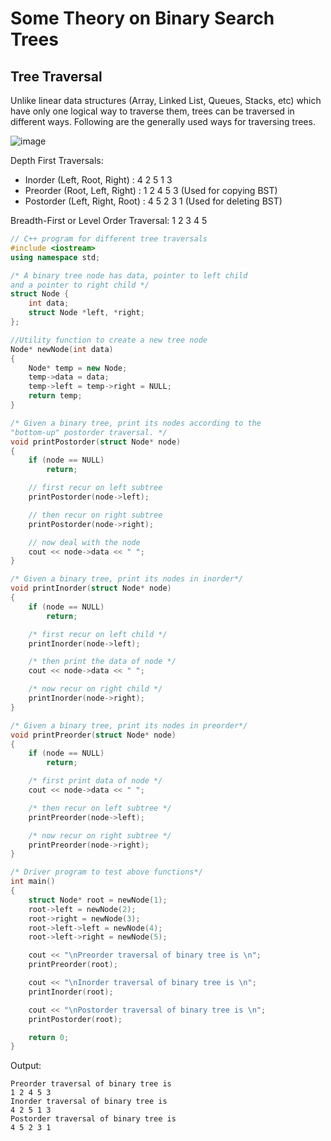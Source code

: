 # Some Theory on Binary Search Trees

## Tree Traversal

Unlike linear data structures (Array, Linked List, Queues, Stacks, etc) which have only one logical way to traverse them, trees can be traversed in different ways. Following are the generally used ways for traversing trees.

![image](https://user-images.githubusercontent.com/45400093/170457562-da97b82b-4477-434a-8c19-f9f5b8aa0b38.png)

Depth First Traversals: 

- Inorder (Left, Root, Right) : 4 2 5 1 3 
- Preorder (Root, Left, Right) : 1 2 4 5 3 (Used for copying BST)
- Postorder (Left, Right, Root) : 4 5 2 3 1 (Used for deleting BST)

Breadth-First or Level Order Traversal: 1 2 3 4 5 

```c++
// C++ program for different tree traversals
#include <iostream>
using namespace std;

/* A binary tree node has data, pointer to left child
and a pointer to right child */
struct Node {
	int data;
	struct Node *left, *right;
};

//Utility function to create a new tree node
Node* newNode(int data)
{
	Node* temp = new Node;
	temp->data = data;
	temp->left = temp->right = NULL;
	return temp;
}

/* Given a binary tree, print its nodes according to the
"bottom-up" postorder traversal. */
void printPostorder(struct Node* node)
{
	if (node == NULL)
		return;

	// first recur on left subtree
	printPostorder(node->left);

	// then recur on right subtree
	printPostorder(node->right);

	// now deal with the node
	cout << node->data << " ";
}

/* Given a binary tree, print its nodes in inorder*/
void printInorder(struct Node* node)
{
	if (node == NULL)
		return;

	/* first recur on left child */
	printInorder(node->left);

	/* then print the data of node */
	cout << node->data << " ";

	/* now recur on right child */
	printInorder(node->right);
}

/* Given a binary tree, print its nodes in preorder*/
void printPreorder(struct Node* node)
{
	if (node == NULL)
		return;

	/* first print data of node */
	cout << node->data << " ";

	/* then recur on left subtree */
	printPreorder(node->left);

	/* now recur on right subtree */
	printPreorder(node->right);
}

/* Driver program to test above functions*/
int main()
{
	struct Node* root = newNode(1);
	root->left = newNode(2);
	root->right = newNode(3);
	root->left->left = newNode(4);
	root->left->right = newNode(5);

	cout << "\nPreorder traversal of binary tree is \n";
	printPreorder(root);

	cout << "\nInorder traversal of binary tree is \n";
	printInorder(root);

	cout << "\nPostorder traversal of binary tree is \n";
	printPostorder(root);

	return 0;
}

```
Output:
```
Preorder traversal of binary tree is
1 2 4 5 3 
Inorder traversal of binary tree is
4 2 5 1 3 
Postorder traversal of binary tree is
4 5 2 3 1

```
